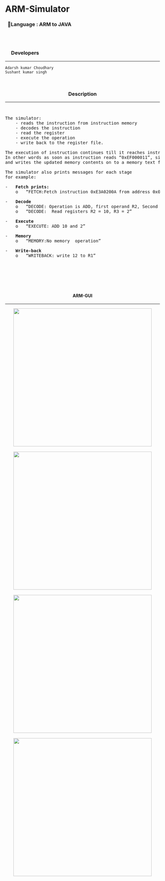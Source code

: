 # ARM-Simulator
### &nbsp;&nbsp;&#x1F4D8;Language : ARM to JAVA

<br><br>
<h3> &nbsp;&nbsp;&nbsp;&nbsp; Developers</h3>
    

-----------------------------------------------------------------------------------------------------------------------------------
```
Adarsh kumar Choudhary
Sushant kumar singh
```
<br>
<h3 align="center"> Description</h3>

--------------------------------------------------------------------------------------------------------------------------------

<pre><p>
The simulator: 
    - reads the instruction from instruction memory
    - decodes the instruction
    - read the register
    - execute the operation
    - write back to the register file. 

The execution of instruction continues till it reaches instruction “swi 0x11”. 
In other words as soon as instruction reads “0xEF000011”, simulator stops 
and writes the updated memory contents on to a memory text file. 

The simulator also prints messages for each stage
for example:

-	<b>Fetch prints:</b>
    o	“FETCH:Fetch instruction 0xE3A0200A from address 0x0” 
    
-	<b>Decode</b>
    o	“DECODE: Operation is ADD, first operand R2, Second operand R3, destination register R1”
    o	“DECODE:  Read registers R2 = 10, R3 = 2”
    
-	<b>Execute</b>
    o	“EXECUTE: ADD 10 and 2”
    
-	<b>Memory</b>
    o	“MEMORY:No memory  operation”
    
-	<b>Write-back</b>
    o	“WRITEBACK: write 12 to R1”

    
</p></pre>
<br>
<br>

<h4 align="center">ARM-GUI</h4>

--------------------------------------------------------------------------------------------------------------------------------

<p align="center">
<img src="https://user-images.githubusercontent.com/23396919/34083182-01a29c4c-e392-11e7-9291-fbe084ae892c.png" width="450"></img><br><br>
<img src="https://user-images.githubusercontent.com/23396919/34083179-fe96f534-e391-11e7-80f6-99007d6b6aba.png" width="450"></img><br><br>
<img src="https://user-images.githubusercontent.com/23396919/34083176-fb1044c4-e391-11e7-8d2f-77120ef47e44.png" width="450"></img><br><br>
<img src="https://user-images.githubusercontent.com/23396919/34083176-fb1044c4-e391-11e7-8d2f-77120ef47e44.png" width="450"></img><br><br>
</p>
